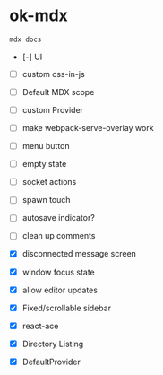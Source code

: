 
# ok-mdx

```sh
mdx docs
```

- [-] UI
- [ ] custom css-in-js
- [ ] Default MDX scope
- [ ] custom Provider
- [ ] make webpack-serve-overlay work
- [ ] menu button
- [ ] empty state
- [ ] socket actions
- [ ] spawn touch
- [ ] autosave indicator?
- [ ] clean up comments

- [x] disconnected message screen
- [x] window focus state
- [x] allow editor updates
- [x] Fixed/scrollable sidebar
- [x] react-ace
- [x] Directory Listing
- [x] DefaultProvider
